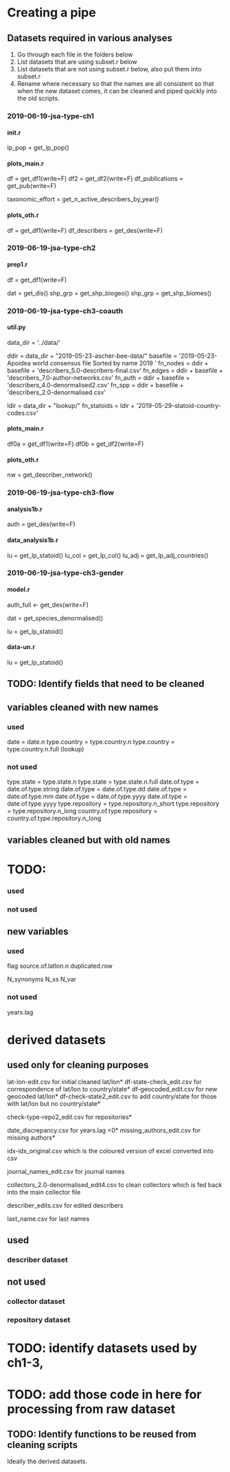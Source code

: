 # Creating a pipe

## Datasets required in various analyses

1. Go through each file in the folders below
2. List datasets that are using subset.r below
3. List datasets that are not using subset.r below, also put them into subset.r
4. Rename where necessary so that the names are all consistent so that when the new dataset comes, it can be cleaned and piped quickly into the old scripts.



### 2019-06-19-jsa-type-ch1

#### init.r
lp_pop = get_lp_pop()

#### plots_main.r
df = get_df1(write=F)
df2 = get_df2(write=F)
df_publications = get_pub(write=F)

taxonomic_effort = get_n_active_describers_by_year()

#### plots_oth.r
df = get_df1(write=F)
df_describers = get_des(write=F)



### 2019-06-19-jsa-type-ch2

#### prep1.r
df = get_df1(write=F)

dat = get_dis()
shp_grp = get_shp_biogeo()
shp_grp = get_shp_biomes()



### 2019-06-19-jsa-type-ch3-coauth

#### util.py
data_dir = '../data/'

ddir = data_dir + "2019-05-23-ascher-bee-data/"
basefile = '2019-05-23-Apoidea world consensus file Sorted by name 2019 '
fn_nodes = ddir + basefile + 'describers_5.0-describers-final.csv'
fn_edges = ddir + basefile + 'describers_7.0-author-networks.csv' 
fn_auth = ddir + basefile + 'describers_4.0-denormalised2.csv'
fn_spp = ddir + basefile + 'describers_2.0-denormalised.csv'

ldir = data_dir + "lookup/"
fn_statoids = ldir + '2019-05-29-statoid-country-codes.csv'

#### plots_main.r
df0a = get_df1(write=F)
df0b = get_df2(write=F)

#### plots_oth.r
nw = get_describer_network()


### 2019-06-19-jsa-type-ch3-flow

#### analysis1b.r
auth = get_des(write=F)

#### data_analysis1b.r
lu = get_lp_statoid()
lu_col = get_lp_col()
lu_adj = get_lp_adj_countries()

### 2019-06-19-jsa-type-ch3-gender

#### model.r
auth_full <- get_des(write=F)

dat = get_species_denormalised()

lu = get_lp_statoid()

#### data-un.r
lu = get_lp_statoid()


## TODO: Identify fields that need to be cleaned

## variables cleaned with new names

### used
date = date.n
type.country = type.country.n
type.country = type.country.n.full (lookup)

### not used
type.state = type.state.n
type.state = type.state.n.full
date.of.type = date.of.type.string
date.of.type = date.of.type.dd
date.of.type = date.of.type.mm
date.of.type = date.of.type.yyyy
date.of.type = date.of.type.yyyy
type.repository = type.repository.n_short
type.repository = type.repository.n_long 
country.of.type.repository = country.of.type.repository.n_long

## variables cleaned but with old names


# TODO:
### used


### not used



## new variables
### used
flag
source.of.latlon.n
duplicated.row

N_synonyms
N_ss
N_var

### not used
years.lag

# derived datasets

## used only for cleaning purposes
lat-lon-edit.csv for initial cleaned lat/lon*
df-state-check_edit.csv for correspondence of lat/lon to country/state*
df-geocoded_edit.csv for new geocoded lat/lon*
df-check-state2_edit.csv to add country/state for those with lat/lon but no country/state*

check-type-repo2_edit.csv for repositories*

date_discrepancy.csv for years.lag <0*
missing_authors_edit.csv for missing authors*

idx-idx_original.csv which is the coloured version of excel converted into csv

journal_names_edit.csv for journal names

collectors_2.0-denormalised_edit4.csv to clean collectors which is fed back into the main collector file

describer_edits.csv for edited describers

last_name.csv for last names


## used
### describer dataset


## not used
### collector dataset

### repository dataset

# TODO: identify datasets used by ch1-3, 
# TODO: add those code in here for processing from raw dataset

## TODO: Identify functions to be reused from cleaning scripts

Ideally the derived datasets.
